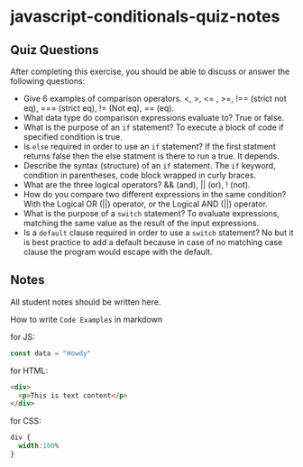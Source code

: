 # javascript-conditionals-quiz-notes

## Quiz Questions

After completing this exercise, you should be able to discuss or answer the following questions:

- Give 6 examples of comparison operators.
<, >, <= , >=, !== (strict not eq), === (strict eq), != (Not eq), == (eq).
- What data type do comparison expressions evaluate to?
True or false.
- What is the purpose of an `if` statement?
To execute a block of code if specified condition is true.
- Is `else` required in order to use an `if` statement?
If the first statment returns false then the else statment is there to run a true. It depends.
- Describe the syntax (structure) of an `if` statement.
The `if` keyword, condition in parentheses, code block wrapped in curly braces.
- What are the three logical operators?
&& (and), || (or), ! (not).
- How do you compare two different expressions in the same condition?
With the Logical OR (||) operator, or the Logical AND (||) operator.
- What is the purpose of a `switch` statement?
To evaluate expressions, matching the same value as the result of the input expressions.
- Is a `default` clause required in order to use a `switch` statement?
No but it is best practice to add a default because in case of no matching case clause the program would escape with the default.
## Notes

All student notes should be written here.


How to write `Code Examples` in markdown

for JS:
```javascript
const data = "Howdy"
```

for HTML:
```html
<div>
  <p>This is text content</p>
</div>
```

for CSS:
```css
div {
  width:100%
}
```
